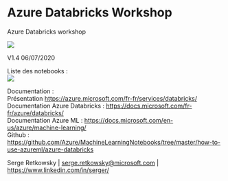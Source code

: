 # Azure Databricks Workshop
Azure Databricks workshop

<img src="https://raw.githubusercontent.com/retkowsky/images/master/AzureDatabricksLogo.jpg"><br>

V1.4 06/07/2020

Liste des notebooks :<br>
<img src="https://github.com/retkowsky/images/blob/master/adbliste.jpg?raw=true"> <br>

Documentation : <br>
Présentation https://azure.microsoft.com/fr-fr/services/databricks/<br>
Documentation Azure Databricks : https://docs.microsoft.com/fr-fr/azure/databricks/<br>
Documentation Azure ML : https://docs.microsoft.com/en-us/azure/machine-learning/<br>
Github : https://github.com/Azure/MachineLearningNotebooks/tree/master/how-to-use-azureml/azure-databricks<br>


Serge Retkowsky | serge.retkowsky@microsoft.com | https://www.linkedin.com/in/serger/<br>

